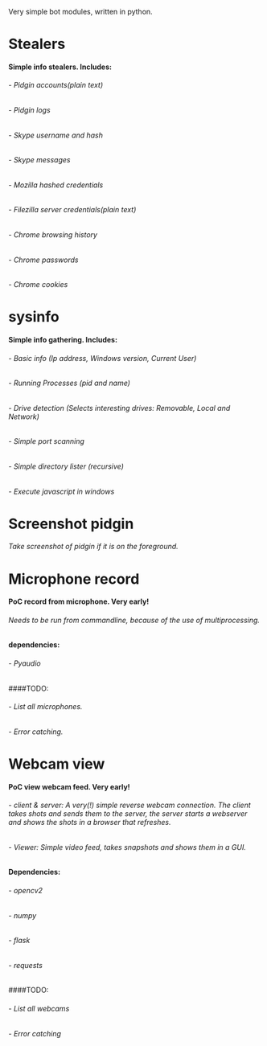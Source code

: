 Very simple bot modules, written in python.

Stealers
========
#### Simple info stealers. Includes:
###### -  Pidgin accounts(plain text)
###### -  Pidgin logs
###### -  Skype username and hash
###### -  Skype messages
###### -  Mozilla hashed credentials
###### -  Filezilla server credentials(plain text)
###### -  Chrome browsing history
###### -  Chrome passwords
###### -  Chrome cookies

sysinfo
=======

#### Simple info gathering. Includes:
###### - Basic info (Ip address, Windows version, Current User)
###### - Running Processes (pid and name)
###### - Drive detection (Selects interesting drives: Removable, Local and Network)
###### - Simple port scanning 
###### - Simple directory lister (recursive)
###### - Execute javascript in windows

Screenshot pidgin
=================

###### Take screenshot of pidgin if it is on the foreground.

Microphone record
=================

#### PoC record from microphone. Very early!

###### Needs to be run from commandline, because of the use of multiprocessing.

#### dependencies:
###### - Pyaudio

####TODO:
###### - List all microphones.
###### - Error catching.

Webcam view
=================

#### PoC view webcam feed. Very early!

###### - client & server: A very(!) simple reverse webcam connection. The client takes shots and sends them to the server, the server starts a webserver and shows the shots in a browser that refreshes.
###### - Viewer: Simple video feed, takes snapshots and shows them in a GUI.

#### Dependencies:
###### - opencv2
###### - numpy
###### - flask
###### - requests

####TODO:
###### - List all webcams
###### - Error catching